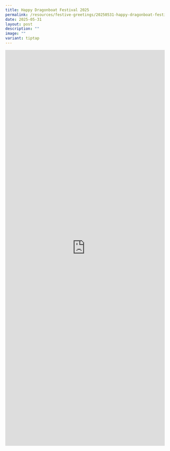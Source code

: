```yaml
---
title: Happy Dragonboat Festival 2025
permalink: /resources/festive-greetings/20250531-happy-dragonboat-festival/
date: 2025-05-31
layout: post
description: ""
image: ""
variant: tiptap
---
```

<div class="iframe-wrapper">
<iframe style="border:none;overflow:hidden" height="1250" width="100%" allowfullscreen="true" frameborder="0" src="https://www.facebook.com/plugins/video.php?height=476&amp;href=https%3A%2F%2Fwww.facebook.com%2Falpshealthcaresupplychain%2Fvideos%2F1215404959961711%2F&amp;show_text=true&amp;width=380&amp;t=0"></iframe>
</div>
<p></p>